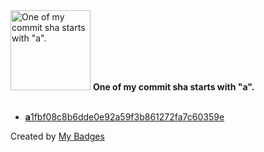 <img src="https://my-badges.github.io/my-badges/a-commit.png" alt="One of my commit sha starts with &quot;a&quot;." title="One of my commit sha starts with &quot;a&quot;." width="128">
<strong>One of my commit sha starts with &quot;a&quot;.</strong>
<br><br>

- <a href="https://github.com/EuDs63/Faye_Bot/commit/a1fbf08c8b6dde0e92a59f3b861272fa7c60359e"><strong>a</strong>1fbf08c8b6dde0e92a59f3b861272fa7c60359e</a>


Created by <a href="https://github.com/my-badges/my-badges">My Badges</a>
